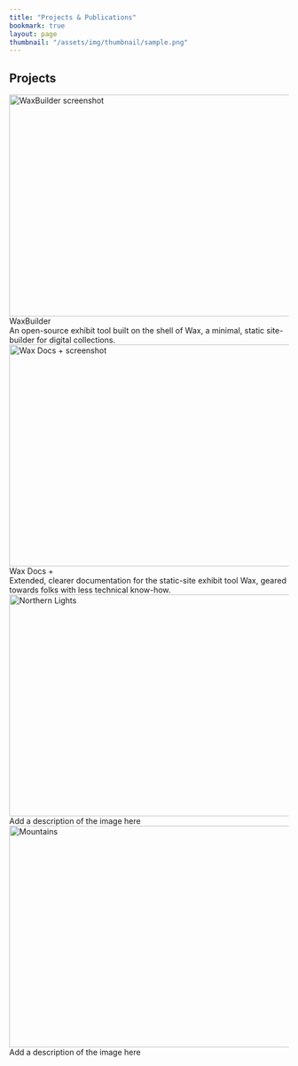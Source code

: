 ```yaml
---
title: "Projects & Publications"
bookmark: true
layout: page
thumbnail: "/assets/img/thumbnail/sample.png"
---
```

## Projects
<div class="div-gallery">
  <a target="_blank" href="https://kam535.github.io/waxbuilder/">
    <img src="https://kam535.github.io/vigilant-barnacle/assets/img/waxbuilder.png" alt="WaxBuilder screenshot" width="600" height="400">
  </a>
  <div class="div-title"> WaxBuilder </div>
  <div class="desc">An open-source exhibit tool built on the shell of Wax, a minimal, static site-builder for digital collections.</div>
</div>

<div class="div-gallery">
  <a target="_blank" href="https://kam535.github.io/wax-documentation/">
    <img src="img_forest.jpg" alt="Wax Docs + screenshot" width="600" height="400">
  </a>
  <div class="div-title">Wax Docs +</div>
  <div class="desc">Extended, clearer documentation for the static-site exhibit tool Wax, geared towards folks with less technical know-how.</div>
</div>

<div class="div-gallery">
  <a target="_blank" href="img_lights.jpg">
    <img src="img_lights.jpg" alt="Northern Lights" width="600" height="400">
  </a>
  <div class="desc">Add a description of the image here</div>
</div>

<div class="div-gallery">
  <a target="_blank" href="img_mountains.jpg">
    <img src="img_mountains.jpg" alt="Mountains" width="600" height="400">
  </a>
  <div class="desc">Add a description of the image here</div>
</div>
